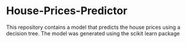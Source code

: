 # House-Prices-Predictor
This repository contains a model that predicts the house prices using a decision tree. The model was generated using the scikit learn package
